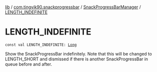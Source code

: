 [lib](../../index.md) / [com.tingyik90.snackprogressbar](../index.md) / [SnackProgressBarManager](index.md) / [LENGTH_INDEFINITE](.)

# LENGTH_INDEFINITE

`const val LENGTH_INDEFINITE: `[`Long`](https://kotlinlang.org/api/latest/jvm/stdlib/kotlin/-long/index.html)

Show the SnackProgressBar indefinitely.
Note that this will be changed to LENGTH_SHORT and dismissed
if there is another SnackProgressBar in queue before and after.

